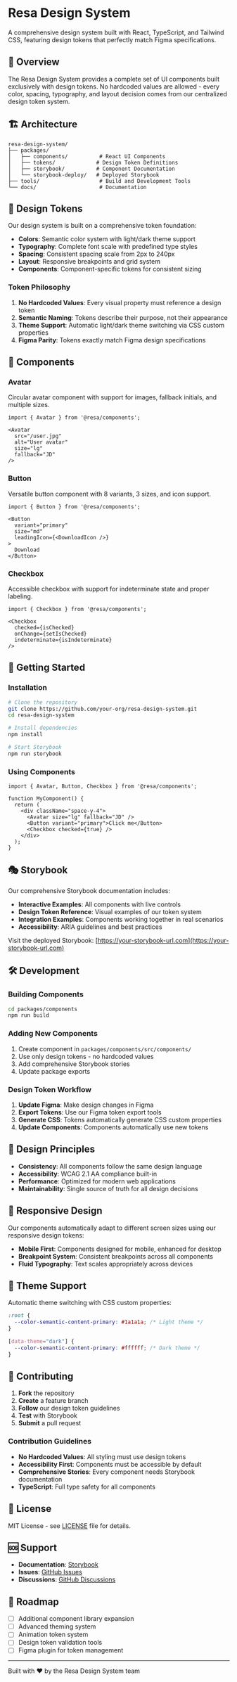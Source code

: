 # Resa Design System

A comprehensive design system built with React, TypeScript, and Tailwind CSS, featuring design tokens that perfectly match Figma specifications.

## 🎯 Overview

The Resa Design System provides a complete set of UI components built exclusively with design tokens. No hardcoded values are allowed - every color, spacing, typography, and layout decision comes from our centralized design token system.

## 🏗️ Architecture

```
resa-design-system/
├── packages/
│   ├── components/          # React UI Components
│   ├── tokens/             # Design Token Definitions
│   ├── storybook/          # Component Documentation
│   └── storybook-deploy/   # Deployed Storybook
├── tools/                   # Build and Development Tools
└── docs/                    # Documentation
```

## 🎨 Design Tokens

Our design system is built on a comprehensive token foundation:

- **Colors**: Semantic color system with light/dark theme support
- **Typography**: Complete font scale with predefined type styles
- **Spacing**: Consistent spacing scale from 2px to 240px
- **Layout**: Responsive breakpoints and grid system
- **Components**: Component-specific tokens for consistent sizing

### Token Philosophy

1. **No Hardcoded Values**: Every visual property must reference a design token
2. **Semantic Naming**: Tokens describe their purpose, not their appearance
3. **Theme Support**: Automatic light/dark theme switching via CSS custom properties
4. **Figma Parity**: Tokens exactly match Figma design specifications

## 🧩 Components

### Avatar
Circular avatar component with support for images, fallback initials, and multiple sizes.

```tsx
import { Avatar } from '@resa/components';

<Avatar 
  src="/user.jpg" 
  alt="User avatar" 
  size="lg" 
  fallback="JD"
/>
```

### Button
Versatile button component with 8 variants, 3 sizes, and icon support.

```tsx
import { Button } from '@resa/components';

<Button 
  variant="primary" 
  size="md"
  leadingIcon={<DownloadIcon />}
>
  Download
</Button>
```

### Checkbox
Accessible checkbox with support for indeterminate state and proper labeling.

```tsx
import { Checkbox } from '@resa/components';

<Checkbox 
  checked={isChecked}
  onChange={setIsChecked}
  indeterminate={isIndeterminate}
/>
```

## 🚀 Getting Started

### Installation

```bash
# Clone the repository
git clone https://github.com/your-org/resa-design-system.git
cd resa-design-system

# Install dependencies
npm install

# Start Storybook
npm run storybook
```

### Using Components

```tsx
import { Avatar, Button, Checkbox } from '@resa/components';

function MyComponent() {
  return (
    <div className="space-y-4">
      <Avatar size="lg" fallback="JD" />
      <Button variant="primary">Click me</Button>
      <Checkbox checked={true} />
    </div>
  );
}
```

## 🎭 Storybook

Our comprehensive Storybook documentation includes:

- **Interactive Examples**: All components with live controls
- **Design Token Reference**: Visual examples of our token system
- **Integration Examples**: Components working together in real scenarios
- **Accessibility**: ARIA guidelines and best practices

Visit the deployed Storybook: [https://your-storybook-url.com](https://your-storybook-url.com)

## 🛠️ Development

### Building Components

```bash
cd packages/components
npm run build
```

### Adding New Components

1. Create component in `packages/components/src/components/`
2. Use only design tokens - no hardcoded values
3. Add comprehensive Storybook stories
4. Update package exports

### Design Token Workflow

1. **Update Figma**: Make design changes in Figma
2. **Export Tokens**: Use our Figma token export tools
3. **Generate CSS**: Tokens automatically generate CSS custom properties
4. **Update Components**: Components automatically use new tokens

## 🎨 Design Principles

- **Consistency**: All components follow the same design language
- **Accessibility**: WCAG 2.1 AA compliance built-in
- **Performance**: Optimized for modern web applications
- **Maintainability**: Single source of truth for all design decisions

## 📱 Responsive Design

Our components automatically adapt to different screen sizes using our responsive design tokens:

- **Mobile First**: Components designed for mobile, enhanced for desktop
- **Breakpoint System**: Consistent breakpoints across all components
- **Fluid Typography**: Text scales appropriately across devices

## 🌙 Theme Support

Automatic theme switching with CSS custom properties:

```css
:root {
  --color-semantic-content-primary: #1a1a1a; /* Light theme */
}

[data-theme="dark"] {
  --color-semantic-content-primary: #ffffff; /* Dark theme */
}
```

## 🤝 Contributing

1. **Fork** the repository
2. **Create** a feature branch
3. **Follow** our design token guidelines
4. **Test** with Storybook
5. **Submit** a pull request

### Contribution Guidelines

- **No Hardcoded Values**: All styling must use design tokens
- **Accessibility First**: Components must be accessible by default
- **Comprehensive Stories**: Every component needs Storybook documentation
- **TypeScript**: Full type safety for all components

## 📄 License

MIT License - see [LICENSE](LICENSE) file for details.

## 🆘 Support

- **Documentation**: [Storybook](https://your-storybook-url.com)
- **Issues**: [GitHub Issues](https://github.com/your-org/resa-design-system/issues)
- **Discussions**: [GitHub Discussions](https://github.com/your-org/resa-design-system/discussions)

## 🔮 Roadmap

- [ ] Additional component library expansion
- [ ] Advanced theming system
- [ ] Animation token system
- [ ] Design token validation tools
- [ ] Figma plugin for token management

---

Built with ❤️ by the Resa Design System team
